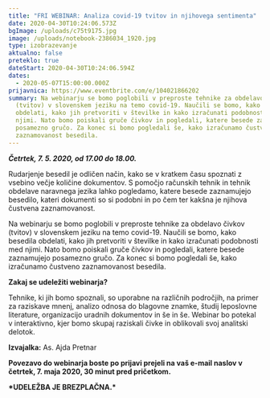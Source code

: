 ```yaml
---
title: "FRI WEBINAR: Analiza covid-19 tvitov in njihovega sentimenta"
date: 2020-04-30T10:24:06.573Z
bgImage: /uploads/c75t9175.jpg
image: /uploads/notebook-2386034_1920.jpg
type: izobrazevanje
aktualno: false
preteklo: true
dateStart: 2020-04-30T10:24:06.594Z
dates:
  - 2020-05-07T15:00:00.000Z
prijavnica: https://www.eventbrite.com/e/104021866202
summary: Na webinarju se bomo poglobili v preproste tehnike za obdelavo čivkov
  (tvitov) v slovenskem jeziku na temo covid-19. Naučili se bomo, kako besedila
  obdelati, kako jih pretvoriti v številke in kako izračunati podobnosti med
  njimi. Nato bomo poiskali gruče čivkov in pogledali, katere besede zaznamujejo
  posamezno gručo. Za konec si bomo pogledali še, kako izračunamo čustveno
  zaznamovanost besedila.
---
```

***Četrtek, 7. 5. 2020, od 17.00 do 18.00.***

Rudarjenje besedil je odličen način, kako se v kratkem času spoznati z vsebino večje količine dokumentov. S pomočjo računskih tehnik in tehnik obdelave naravnega jezika lahko pogledamo, katere besede zaznamujejo besedilo, kateri dokumenti so si podobni in po čem ter kakšna je njihova čustvena zaznamovanost.

Na webinarju se bomo poglobili v preproste tehnike za obdelavo čivkov (tvitov) v slovenskem jeziku na temo covid-19. Naučili se bomo, kako besedila obdelati, kako jih pretvoriti v številke in kako izračunati podobnosti med njimi. Nato bomo poiskali gruče čivkov in pogledali, katere besede zaznamujejo posamezno gručo. Za konec si bomo pogledali še, kako izračunamo čustveno zaznamovanost besedila.

**Zakaj se udeležiti webinarja?**

Tehnike, ki jih bomo spoznali, so uporabne na različnih področjih, na primer za raziskave mnenj, analizo odnosa do blagovne znamke, študij leposlovne literature, organizacijo uradnih dokumentov in še in še. Webinar bo potekal v interaktivno, kjer bomo skupaj raziskali čivke in oblikovali svoj analitski delotok.

**Izvajalka:** As. Ajda Pretnar

**Povezavo do webinarja boste po prijavi prejeli na vaš e-mail naslov v četrtek, 7. maja 2020, 30 minut pred pričetkom.**

**\*UDELEŽBA JE BREZPLAČNA.\***